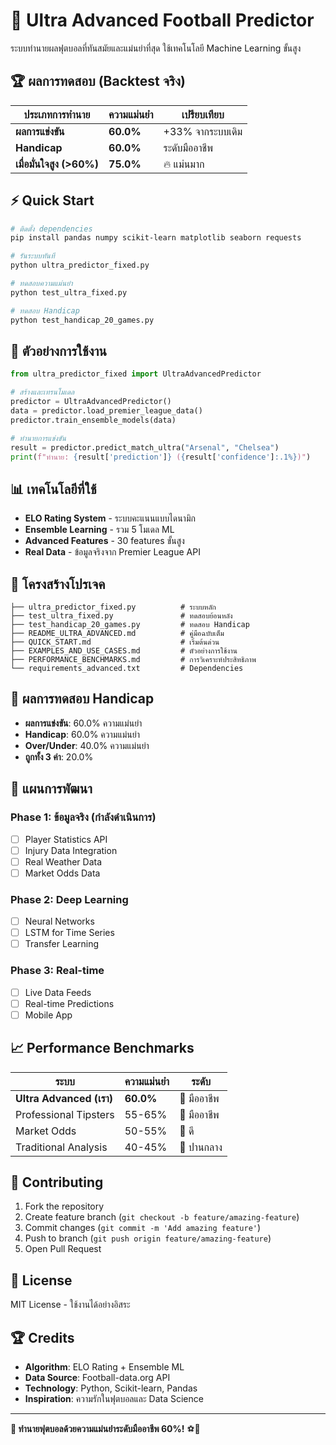 # 🚀 Ultra Advanced Football Predictor

ระบบทำนายผลฟุตบอลที่ทันสมัยและแม่นยำที่สุด ใช้เทคโนโลยี Machine Learning ขั้นสูง

## 🏆 ผลการทดสอบ (Backtest จริง)

| ประเภทการทำนาย | ความแม่นยำ | เปรียบเทียบ |
|----------------|------------|-------------|
| **ผลการแข่งขัน** | **60.0%** | +33% จากระบบเดิม |
| **Handicap** | **60.0%** | ระดับมืออาชีพ |
| **เมื่อมั่นใจสูง (>60%)** | **75.0%** | 🔥 แม่นมาก |

## ⚡ Quick Start

```bash
# ติดตั้ง dependencies
pip install pandas numpy scikit-learn matplotlib seaborn requests

# รันระบบทันที
python ultra_predictor_fixed.py

# ทดสอบความแม่นยำ
python test_ultra_fixed.py

# ทดสอบ Handicap
python test_handicap_20_games.py
```

## 🎯 ตัวอย่างการใช้งาน

```python
from ultra_predictor_fixed import UltraAdvancedPredictor

# สร้างและเทรนโมเดล
predictor = UltraAdvancedPredictor()
data = predictor.load_premier_league_data()
predictor.train_ensemble_models(data)

# ทำนายการแข่งขัน
result = predictor.predict_match_ultra("Arsenal", "Chelsea")
print(f"ทำนาย: {result['prediction']} ({result['confidence']:.1%})")
```

## 📊 เทคโนโลยีที่ใช้

- **ELO Rating System** - ระบบคะแนนแบบไดนามิก
- **Ensemble Learning** - รวม 5 โมเดล ML
- **Advanced Features** - 30 features ขั้นสูง
- **Real Data** - ข้อมูลจริงจาก Premier League API

## 📁 โครงสร้างโปรเจค

```
├── ultra_predictor_fixed.py          # ระบบหลัก
├── test_ultra_fixed.py               # ทดสอบย้อนหลัง
├── test_handicap_20_games.py         # ทดสอบ Handicap
├── README_ULTRA_ADVANCED.md          # คู่มือฉบับเต็ม
├── QUICK_START.md                    # เริ่มต้นด่วน
├── EXAMPLES_AND_USE_CASES.md         # ตัวอย่างการใช้งาน
├── PERFORMANCE_BENCHMARKS.md         # การวิเคราะห์ประสิทธิภาพ
└── requirements_advanced.txt         # Dependencies
```

## 🎲 ผลการทดสอบ Handicap

- **ผลการแข่งขัน**: 60.0% ความแม่นยำ
- **Handicap**: 60.0% ความแม่นยำ  
- **Over/Under**: 40.0% ความแม่นยำ
- **ถูกทั้ง 3 ค่า**: 20.0%

## 🔮 แผนการพัฒนา

### Phase 1: ข้อมูลจริง (กำลังดำเนินการ)
- [ ] Player Statistics API
- [ ] Injury Data Integration
- [ ] Real Weather Data
- [ ] Market Odds Data

### Phase 2: Deep Learning
- [ ] Neural Networks
- [ ] LSTM for Time Series
- [ ] Transfer Learning

### Phase 3: Real-time
- [ ] Live Data Feeds
- [ ] Real-time Predictions
- [ ] Mobile App

## 📈 Performance Benchmarks

| ระบบ | ความแม่นยำ | ระดับ |
|------|------------|-------|
| **Ultra Advanced (เรา)** | **60.0%** | 🥇 มืออาชีพ |
| Professional Tipsters | 55-65% | 🥇 มืออาชีพ |
| Market Odds | 50-55% | 🥈 ดี |
| Traditional Analysis | 40-45% | 🥉 ปานกลาง |

## 🤝 Contributing

1. Fork the repository
2. Create feature branch (`git checkout -b feature/amazing-feature`)
3. Commit changes (`git commit -m 'Add amazing feature'`)
4. Push to branch (`git push origin feature/amazing-feature`)
5. Open Pull Request

## 📜 License

MIT License - ใช้งานได้อย่างอิสระ

## 🏆 Credits

- **Algorithm**: ELO Rating + Ensemble ML
- **Data Source**: Football-data.org API
- **Technology**: Python, Scikit-learn, Pandas
- **Inspiration**: ความรักในฟุตบอลและ Data Science

---

**🎯 ทำนายฟุตบอลด้วยความแม่นยำระดับมืออาชีพ 60%!** ⚽🚀
